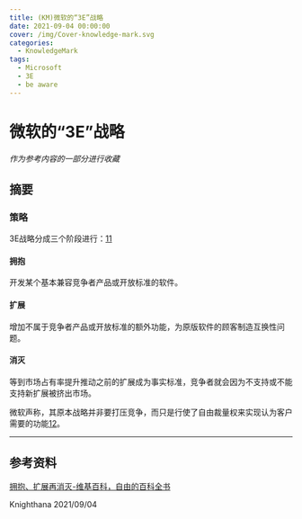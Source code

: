 ```yaml
---
title: (KM)微软的“3E”战略
date: 2021-09-04 00:00:00
cover: /img/Cover-knowledge-mark.svg
categories:
  - KnowledgeMark
tags:
  - Microsoft
  - 3E
  - be aware
---
```


# 微软的“3E”战略

*作为参考内容的一部分进行收藏*

## 摘要

### 策略

3E战略分成三个阶段进行：[11](https://web.archive.org/web/20060428084112/http://www.hr.com/servlets/sfs)

#### 拥抱

开发某个基本兼容竞争者产品或开放标准的软件。

#### 扩展

增加不属于竞争者产品或开放标准的额外功能，为原版软件的顾客制造互换性问题。

#### 消灭

等到市场占有率提升推动之前的扩展成为事实标准，竞争者就会因为不支持或不能支持新扩展被挤出市场。

微软声称，其原本战略并非要打压竞争，而只是行使了自由裁量权来实现认为客户需要的功能[12](https://web.archive.org/web/20070329064009/http://openacademy.mindef.gov.sg/openacademy/Learning%20Resources/Microsoft/words/words_4.htm)。

---------------------------------------------------

## 参考资料

[拥抱、扩展再消灭-维基百科，自由的百科全书](https://zh.wikipedia.org/wiki/%E6%8B%A5%E6%8A%B1%E3%80%81%E6%89%A9%E5%B1%95%E5%86%8D%E6%B6%88%E7%81%AD)

Knighthana
2021/09/04
